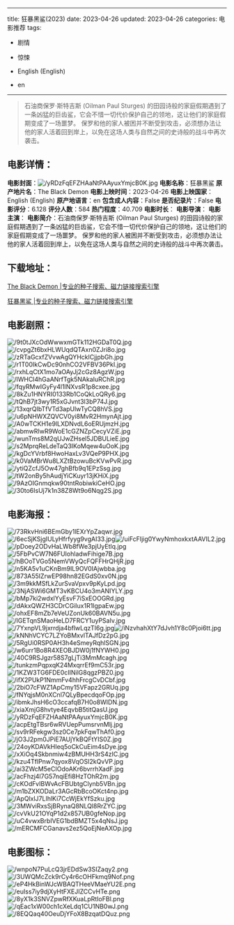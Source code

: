 
---
title: 狂暴黑鲨(2023)
date: 2023-04-26
updated: 2023-04-26
categories: 电影推荐
tags:
- 剧情
- 惊悚

- English (English)
- en
---


> 石油商保罗·斯特吉斯 (Oilman Paul Sturges) 的田园诗般的家庭假期遇到了一条凶猛的巨齿鲨，它会不惜一切代价保护自己的领地，这让他们的家庭假期变成了一场噩梦。 保罗和他的家人被困并不断受到攻击，必须想办法让他的家人活着回到岸上，以免在这场人类与自然之间的史诗般的战斗中再次袭击。

## **电影详情**：

**电影封面**：<img src="https://image.tmdb.org/t/p/w200/yRDzFqEFZHAaNtPAAyuxYmjcB0K.jpg" alt="/yRDzFqEFZHAaNtPAAyuxYmjcB0K.jpg" title="/yRDzFqEFZHAaNtPAAyuxYmjcB0K.jpg">
**电影名称**：狂暴黑鲨
**原产地片名**：The Black Demon
**电影上映时间**：2023-04-26
**电影上映国家**：English (English)
**原产地语言**：en
**包含成人内容**：False
**是否纪录片**：False
**电影评分**：6.128
**评分人数**：584
**热门程度**：40.709
**电影时长**：
**电影导演**：
**电影主演**：
**电影简介**：石油商保罗·斯特吉斯 (Oilman Paul Sturges) 的田园诗般的家庭假期遇到了一条凶猛的巨齿鲨，它会不惜一切代价保护自己的领地，这让他们的家庭假期变成了一场噩梦。 保罗和他的家人被困并不断受到攻击，必须想办法让他的家人活着回到岸上，以免在这场人类与自然之间的史诗般的战斗中再次袭击。

## **下载地址**：
[The Black Demon |专业的种子搜索、磁力链接搜索引擎](https://movie.amd794.com:2083/?search=The%20Black%20Demon&ordering=&mode=match_phrase&page_size=10&page=1)

[狂暴黑鲨 |专业的种子搜索、磁力链接搜索引擎](https://movie.amd794.com:2083/?search=%E7%8B%82%E6%9A%B4%E9%BB%91%E9%B2%A8&ordering=&mode=match_phrase&page_size=10&page=1)
 

## **电影剧照**：
<img src="https://image.tmdb.org/t/p/original/9t0tJXcOdWwwxmGTk112HGDaT0Q.jpg" alt="/9t0tJXcOdWwwxmGTk112HGDaT0Q.jpg" title="/9t0tJXcOdWwwxmGTk112HGDaT0Q.jpg"><img src="https://image.tmdb.org/t/p/original/cvpgZt6bxHLWUqdQTAxn0ZJri8o.jpg" alt="/cvpgZt6bxHLWUqdQTAxn0ZJri8o.jpg" title="/cvpgZt6bxHLWUqdQTAxn0ZJri8o.jpg"><img src="https://image.tmdb.org/t/p/original/zRTaGcxfZVvwAgQYHcklCjjpbGh.jpg" alt="/zRTaGcxfZVvwAgQYHcklCjjpbGh.jpg" title="/zRTaGcxfZVvwAgQYHcklCjjpbGh.jpg"><img src="https://image.tmdb.org/t/p/original/r1T00IkCwDc90nhCO2VFBV36PkI.jpg" alt="/r1T00IkCwDc90nhCO2VFBV36PkI.jpg" title="/r1T00IkCwDc90nhCO2VFBV36PkI.jpg"><img src="https://image.tmdb.org/t/p/original/rxhLqCtX1mo7aOAyJj2cGz8AgzW.jpg" alt="/rxhLqCtX1mo7aOAyJj2cGz8AgzW.jpg" title="/rxhLqCtX1mo7aOAyJj2cGz8AgzW.jpg"><img src="https://image.tmdb.org/t/p/original/lWHCl4hGaANrfTgk5NAkaIuRChR.jpg" alt="/lWHCl4hGaANrfTgk5NAkaIuRChR.jpg" title="/lWHCl4hGaANrfTgk5NAkaIuRChR.jpg"><img src="https://image.tmdb.org/t/p/original/fqyRMwIGyFy4l1lNXvsR1p8cxee.jpg" alt="/fqyRMwIGyFy4l1lNXvsR1p8cxee.jpg" title="/fqyRMwIGyFy4l1lNXvsR1p8cxee.jpg"><img src="https://image.tmdb.org/t/p/original/8kZu1HNYRI0133Rb1CoQkLoQRy6.jpg" alt="/8kZu1HNYRI0133Rb1CoQkLoQRy6.jpg" title="/8kZu1HNYRI0133Rb1CoQkLoQRy6.jpg"><img src="https://image.tmdb.org/t/p/original/tQhB7jt3wy1R5xGJvnt3l3bP74J.jpg" alt="/tQhB7jt3wy1R5xGJvnt3l3bP74J.jpg" title="/tQhB7jt3wy1R5xGJvnt3l3bP74J.jpg"><img src="https://image.tmdb.org/t/p/original/13xqrQIbTfVTd3apUlwTyCQ8hVS.jpg" alt="/13xqrQIbTfVTd3apUlwTyCQ8hVS.jpg" title="/13xqrQIbTfVTd3apUlwTyCQ8hVS.jpg"><img src="https://image.tmdb.org/t/p/original/u6pNHWXZQVCV0yi8MvR2HmynAjt.jpg" alt="/u6pNHWXZQVCV0yi8MvR2HmynAjt.jpg" title="/u6pNHWXZQVCV0yi8MvR2HmynAjt.jpg"><img src="https://image.tmdb.org/t/p/original/A0wTCKH1e9lLXDNvdL6oERUjmzH.jpg" alt="/A0wTCKH1e9lLXDNvdL6oERUjmzH.jpg" title="/A0wTCKH1e9lLXDNvdL6oERUjmzH.jpg"><img src="https://image.tmdb.org/t/p/original/abmwRIwR9WoE1cGZNZpCecyVZiE.jpg" alt="/abmwRIwR9WoE1cGZNZpCecyVZiE.jpg" title="/abmwRIwR9WoE1cGZNZpCecyVZiE.jpg"><img src="https://image.tmdb.org/t/p/original/wunTms8M2qUJwZHsel5JDBULieE.jpg" alt="/wunTms8M2qUJwZHsel5JDBULieE.jpg" title="/wunTms8M2qUJwZHsel5JDBULieE.jpg"><img src="https://image.tmdb.org/t/p/original/s2MprqReLdeTaQ3IKoMqew4uOoK.jpg" alt="/s2MprqReLdeTaQ3IKoMqew4uOoK.jpg" title="/s2MprqReLdeTaQ3IKoMqew4uOoK.jpg"><img src="https://image.tmdb.org/t/p/original/kgDcYVrbf8HwoHaxLv3VQeP9PHX.jpg" alt="/kgDcYVrbf8HwoHaxLv3VQeP9PHX.jpg" title="/kgDcYVrbf8HwoHaxLv3VQeP9PHX.jpg"><img src="https://image.tmdb.org/t/p/original/k0VaMBrWu8LXZtBzowuBcKVwPvR.jpg" alt="/k0VaMBrWu8LXZtBzowuBcKVwPvR.jpg" title="/k0VaMBrWu8LXZtBzowuBcKVwPvR.jpg"><img src="https://image.tmdb.org/t/p/original/ytiQZcfJ5Ow47ghBfb9q1EPzSsg.jpg" alt="/ytiQZcfJ5Ow47ghBfb9q1EPzSsg.jpg" title="/ytiQZcfJ5Ow47ghBfb9q1EPzSsg.jpg"><img src="https://image.tmdb.org/t/p/original/tW2onBy5hAudjYiCKuyr13jKHiX.jpg" alt="/tW2onBy5hAudjYiCKuyr13jKHiX.jpg" title="/tW2onBy5hAudjYiCKuyr13jKHiX.jpg"><img src="https://image.tmdb.org/t/p/original/9AzOIGnmqkw90tntRobiwkiCeHO.jpg" alt="/9AzOIGnmqkw90tntRobiwkiCeHO.jpg" title="/9AzOIGnmqkw90tntRobiwkiCeHO.jpg"><img src="https://image.tmdb.org/t/p/original/30to6IsUj7k1n38Z8Wt9o6Nqg2S.jpg" alt="/30to6IsUj7k1n38Z8Wt9o6Nqg2S.jpg" title="/30to6IsUj7k1n38Z8Wt9o6Nqg2S.jpg">

## **电影海报**：
<img src="https://image.tmdb.org/t/p/original/73RkvHni6BEmGby1lEXrYpZaqwr.jpg" alt="/73RkvHni6BEmGby1lEXrYpZaqwr.jpg" title="/73RkvHni6BEmGby1lEXrYpZaqwr.jpg"><img src="https://image.tmdb.org/t/p/original/6ecSjKSjgIULyHfrfyyg9vgAI33.jpg" alt="/6ecSjKSjgIULyHfrfyyg9vgAI33.jpg" title="/6ecSjKSjgIULyHfrfyyg9vgAI33.jpg"><img src="https://image.tmdb.org/t/p/original/uiFcFIjig0YwyNmhoxkxtAAVIL2.jpg" alt="/uiFcFIjig0YwyNmhoxkxtAAVIL2.jpg" title="/uiFcFIjig0YwyNmhoxkxtAAVIL2.jpg"><img src="https://image.tmdb.org/t/p/original/pDoey2ODvHaLWb8fWe3pjUyEtlq.jpg" alt="/pDoey2ODvHaLWb8fWe3pjUyEtlq.jpg" title="/pDoey2ODvHaLWb8fWe3pjUyEtlq.jpg"><img src="https://image.tmdb.org/t/p/original/5FbPvCW7N6FUIohladwFihige7B.jpg" alt="/5FbPvCW7N6FUIohladwFihige7B.jpg" title="/5FbPvCW7N6FUIohladwFihige7B.jpg"><img src="https://image.tmdb.org/t/p/original/hBOoTVGo5NemVWyQcFQFFHrQHjR.jpg" alt="/hBOoTVGo5NemVWyQcFQFFHrQHjR.jpg" title="/hBOoTVGo5NemVWyQcFQFFHrQHjR.jpg"><img src="https://image.tmdb.org/t/p/original/n5KA5v1uCKnBm9IL9OV0IAjwbba.jpg" alt="/n5KA5v1uCKnBm9IL9OV0IAjwbba.jpg" title="/n5KA5v1uCKnBm9IL9OV0IAjwbba.jpg"><img src="https://image.tmdb.org/t/p/original/873A55IZrwEP98hn82EGdS0xv0N.jpg" alt="/873A55IZrwEP98hn82EGdS0xv0N.jpg" title="/873A55IZrwEP98hn82EGdS0xv0N.jpg"><img src="https://image.tmdb.org/t/p/original/3m9kkMSfLkZurSvaVpxv9pKyLpd.jpg" alt="/3m9kkMSfLkZurSvaVpxv9pKyLpd.jpg" title="/3m9kkMSfLkZurSvaVpxv9pKyLpd.jpg"><img src="https://image.tmdb.org/t/p/original/3NjASWi6GMT3vKBCU4o3mANIYLY.jpg" alt="/3NjASWi6GMT3vKBCU4o3mANIYLY.jpg" title="/3NjASWi6GMT3vKBCU4o3mANIYLY.jpg"><img src="https://image.tmdb.org/t/p/original/bMp7ki2wdxlYyEsvF7iSxEOOGRd.jpg" alt="/bMp7ki2wdxlYyEsvF7iSxEOOGRd.jpg" title="/bMp7ki2wdxlYyEsvF7iSxEOOGRd.jpg"><img src="https://image.tmdb.org/t/p/original/dAkxQWZH3CDrCGilux1R1IgpaEw.jpg" alt="/dAkxQWZH3CDrCGilux1R1IgpaEw.jpg" title="/dAkxQWZH3CDrCGilux1R1IgpaEw.jpg"><img src="https://image.tmdb.org/t/p/original/ohxEF8mZb7eVeUZonUk60BAVN5u.jpg" alt="/ohxEF8mZb7eVeUZonUk60BAVN5u.jpg" title="/ohxEF8mZb7eVeUZonUk60BAVN5u.jpg"><img src="https://image.tmdb.org/t/p/original/lGETqnSMaoHeLD7FRCY1uyPSaIv.jpg" alt="/lGETqnSMaoHeLD7FRCY1uyPSaIv.jpg" title="/lGETqnSMaoHeLD7FRCY1uyPSaIv.jpg"><img src="https://image.tmdb.org/t/p/original/7YxnpVL9jxrrdja4bflwLqzTI6g.jpg" alt="/7YxnpVL9jxrrdja4bflwLqzTI6g.jpg" title="/7YxnpVL9jxrrdja4bflwLqzTI6g.jpg"><img src="https://image.tmdb.org/t/p/original/iNzvhahXtY7dJvh1Y8c0Pjoi6tt.jpg" alt="/iNzvhahXtY7dJvh1Y8c0Pjoi6tt.jpg" title="/iNzvhahXtY7dJvh1Y8c0Pjoi6tt.jpg"><img src="https://image.tmdb.org/t/p/original/kNNhVCYC7LZYoBMxvlTAJfDz2pG.jpg" alt="/kNNhVCYC7LZYoBMxvlTAJfDz2pG.jpg" title="/kNNhVCYC7LZYoBMxvlTAJfDz2pG.jpg"><img src="https://image.tmdb.org/t/p/original/5RgUi0RSP0AH3h4eSmeyRqhlSGN.jpg" alt="/5RgUi0RSP0AH3h4eSmeyRqhlSGN.jpg" title="/5RgUi0RSP0AH3h4eSmeyRqhlSGN.jpg"><img src="https://image.tmdb.org/t/p/original/w6urr1Bo8R4XEOBJDW0j1fNYWH0.jpg" alt="/w6urr1Bo8R4XEOBJDW0j1fNYWH0.jpg" title="/w6urr1Bo8R4XEOBJDW0j1fNYWH0.jpg"><img src="https://image.tmdb.org/t/p/original/40C9RSJgzr58S7gLjTi3MmMcagh.jpg" alt="/40C9RSJgzr58S7gLjTi3MmMcagh.jpg" title="/40C9RSJgzr58S7gLjTi3MmMcagh.jpg"><img src="https://image.tmdb.org/t/p/original/tunkzmPqpxqK24MxqrrEf9mC53r.jpg" alt="/tunkzmPqpxqK24MxqrrEf9mC53r.jpg" title="/tunkzmPqpxqK24MxqrrEf9mC53r.jpg"><img src="https://image.tmdb.org/t/p/original/1KZW3TG6FDE0cIINilG8qgzPBZ0.jpg" alt="/1KZW3TG6FDE0cIINilG8qgzPBZ0.jpg" title="/1KZW3TG6FDE0cIINilG8qgzPBZ0.jpg"><img src="https://image.tmdb.org/t/p/original/ifX2PUkP1NmmFv4hhFrcgCvDCbf.jpg" alt="/ifX2PUkP1NmmFv4hhFrcgCvDCbf.jpg" title="/ifX2PUkP1NmmFv4hhFrcgCvDCbf.jpg"><img src="https://image.tmdb.org/t/p/original/2biO7cFWZ1ApCmy15VFapz2GRUq.jpg" alt="/2biO7cFWZ1ApCmy15VFapz2GRUq.jpg" title="/2biO7cFWZ1ApCmy15VFapz2GRUq.jpg"><img src="https://image.tmdb.org/t/p/original/fNYqjsM0nXCnl7QLyBpecdqoFOp.jpg" alt="/fNYqjsM0nXCnl7QLyBpecdqoFOp.jpg" title="/fNYqjsM0nXCnl7QLyBpecdqoFOp.jpg"><img src="https://image.tmdb.org/t/p/original/ibmkJhsH6cO3ccafqB7H0o8WIDN.jpg" alt="/ibmkJhsH6cO3ccafqB7H0o8WIDN.jpg" title="/ibmkJhsH6cO3ccafqB7H0o8WIDN.jpg"><img src="https://image.tmdb.org/t/p/original/xiaXmjG8hvtye4EqvbB5titQasU.jpg" alt="/xiaXmjG8hvtye4EqvbB5titQasU.jpg" title="/xiaXmjG8hvtye4EqvbB5titQasU.jpg"><img src="https://image.tmdb.org/t/p/original/yRDzFqEFZHAaNtPAAyuxYmjcB0K.jpg" alt="/yRDzFqEFZHAaNtPAAyuxYmjcB0K.jpg" title="/yRDzFqEFZHAaNtPAAyuxYmjcB0K.jpg"><img src="https://image.tmdb.org/t/p/original/acpEtgTBsr6wRVUepPumsrvnMlj.jpg" alt="/acpEtgTBsr6wRVUepPumsrvnMlj.jpg" title="/acpEtgTBsr6wRVUepPumsrvnMlj.jpg"><img src="https://image.tmdb.org/t/p/original/sv9rRFekgw3sz0Ce7pkFqwThAf0.jpg" alt="/sv9rRFekgw3sz0Ce7pkFqwThAf0.jpg" title="/sv9rRFekgw3sz0Ce7pkFqwThAf0.jpg"><img src="https://image.tmdb.org/t/p/original/jO3J2pm0JPiE7AUjYkBQFtYIS0Z.jpg" alt="/jO3J2pm0JPiE7AUjYkBQFtYIS0Z.jpg" title="/jO3J2pm0JPiE7AUjYkBQFtYIS0Z.jpg"><img src="https://image.tmdb.org/t/p/original/24oyKDAVkHIeq5oCkCuEim4sDye.jpg" alt="/24oyKDAVkHIeq5oCkCuEim4sDye.jpg" title="/24oyKDAVkHIeq5oCkCuEim4sDye.jpg"><img src="https://image.tmdb.org/t/p/original/xXiOq4Skbnmiw4zBMUHH3rS4zIC.jpg" alt="/xXiOq4Skbnmiw4zBMUHH3rS4zIC.jpg" title="/xXiOq4Skbnmiw4zBMUHH3rS4zIC.jpg"><img src="https://image.tmdb.org/t/p/original/kzu4TflPnw7qyox8VqOSI2kQvVP.jpg" alt="/kzu4TflPnw7qyox8VqOSI2kQvVP.jpg" title="/kzu4TflPnw7qyox8VqOSI2kQvVP.jpg"><img src="https://image.tmdb.org/t/p/original/ai3ZWcM5eCIOdoAKr6bvrrhXadF.jpg" alt="/ai3ZWcM5eCIOdoAKr6bvrrhXadF.jpg" title="/ai3ZWcM5eCIOdoAKr6bvrrhXadF.jpg"><img src="https://image.tmdb.org/t/p/original/acFhzj4l7G57nqiEfi8HzTOhR2m.jpg" alt="/acFhzj4l7G57nqiEfi8HzTOhR2m.jpg" title="/acFhzj4l7G57nqiEfi8HzTOhR2m.jpg"><img src="https://image.tmdb.org/t/p/original/cKOdFvIBWvAcFBUbtgClynb5VBn.jpg" alt="/cKOdFvIBWvAcFBUbtgClynb5VBn.jpg" title="/cKOdFvIBWvAcFBUbtgClynb5VBn.jpg"><img src="https://image.tmdb.org/t/p/original/m1bZXKODaLr3AGcRbBcoOKct4np.jpg" alt="/m1bZXKODaLr3AGcRbBcoOKct4np.jpg" title="/m1bZXKODaLr3AGcRbBcoOKct4np.jpg"><img src="https://image.tmdb.org/t/p/original/ApQlxlJ7LIhlKi7CcWjEkYfSzku.jpg" alt="/ApQlxlJ7LIhlKi7CcWjEkYfSzku.jpg" title="/ApQlxlJ7LIhlKi7CcWjEkYfSzku.jpg"><img src="https://image.tmdb.org/t/p/original/3MWviRxsSjBRynaQ8NLQl8RrZYC.jpg" alt="/3MWviRxsSjBRynaQ8NLQl8RrZYC.jpg" title="/3MWviRxsSjBRynaQ8NLQl8RrZYC.jpg"><img src="https://image.tmdb.org/t/p/original/cvVkU21OYqP1d2x857UB0gfeNop.jpg" alt="/cvVkU21OYqP1d2x857UB0gfeNop.jpg" title="/cvVkU21OYqP1d2x857UB0gfeNop.jpg"><img src="https://image.tmdb.org/t/p/original/uC4vwxBrbIVEG1bdBMZT5x4qNsJ.jpg" alt="/uC4vwxBrbIVEG1bdBMZT5x4qNsJ.jpg" title="/uC4vwxBrbIVEG1bdBMZT5x4qNsJ.jpg"><img src="https://image.tmdb.org/t/p/original/mERCMFCGanavs2ez5QoEjNeAXOp.jpg" alt="/mERCMFCGanavs2ez5QoEjNeAXOp.jpg" title="/mERCMFCGanavs2ez5QoEjNeAXOp.jpg">

## **电影图标**：
<img src="https://image.tmdb.org/t/p/original/wnpoN7PuLcQ3jrEDdSw3SIZaqy2.png" alt="/wnpoN7PuLcQ3jrEDdSw3SIZaqy2.png" title="/wnpoN7PuLcQ3jrEDdSw3SIZaqy2.png"><img src="https://image.tmdb.org/t/p/original/3UWQMcZck9rCy4r6cOHFkmq9Nof.png" alt="/3UWQMcZck9rCy4r6cOHFkmq9Nof.png" title="/3UWQMcZck9rCy4r6cOHFkmq9Nof.png"><img src="https://image.tmdb.org/t/p/original/eP4HkBinWJcWBAQTHeeVMaeYU2E.png" alt="/eP4HkBinWJcWBAQTHeeVMaeYU2E.png" title="/eP4HkBinWJcWBAQTHeeVMaeYU2E.png"><img src="https://image.tmdb.org/t/p/original/euIss7iy9djXyHtFXEJIZCCvHTe.png" alt="/euIss7iy9djXyHtFXEJIZCCvHTe.png" title="/euIss7iy9djXyHtFXEJIZCCvHTe.png"><img src="https://image.tmdb.org/t/p/original/8yX1k3SNVZpwRfXKuaLpRtIoFBl.png" alt="/8yX1k3SNVZpwRfXKuaLpRtIoFBl.png" title="/8yX1k3SNVZpwRfXKuaLpRtIoFBl.png"><img src="https://image.tmdb.org/t/p/original/qEac1xW00ch1cXeLdq1CU1NB0wJ.png" alt="/qEac1xW00ch1cXeLdq1CU1NB0wJ.png" title="/qEac1xW00ch1cXeLdq1CU1NB0wJ.png"><img src="https://image.tmdb.org/t/p/original/8EQQaq40OeuDjYFoX8BzqatDQuz.png" alt="/8EQQaq40OeuDjYFoX8BzqatDQuz.png" title="/8EQQaq40OeuDjYFoX8BzqatDQuz.png">
